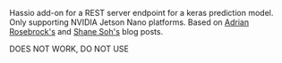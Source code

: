 Hassio add-on for a REST server endpoint for a keras prediction model. Only supporting NVIDIA Jetson Nano platforms.
Based on [Adrian Rosebrock's](https://www.pyimagesearch.com/2018/02/05/deep-learning-production-keras-redis-flask-apache/) and [Shane Soh's](https://medium.com/analytics-vidhya/deploy-machine-learning-models-with-keras-fastapi-redis-and-docker-4940df614ece) blog posts.

DOES NOT WORK, DO NOT USE
